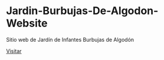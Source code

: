 # Jardin-Burbujas-De-Algodon-Website
Sitio web de Jardín de Infantes Burbujas de Algodón

[Visitar](https://andresboni.github.io/Jardin-Burbujas-De-Algodon-Website/)
